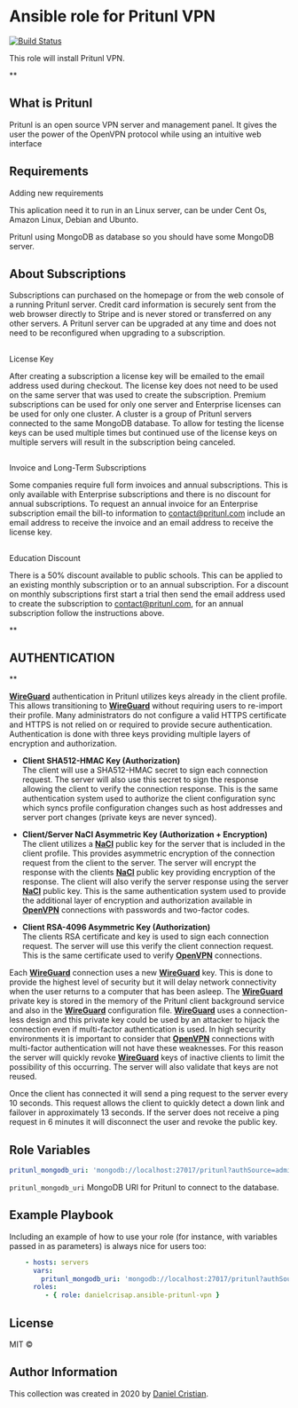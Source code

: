 Ansible role for Pritunl VPN
=========

[![Build Status](https://travis-ci.com/danielcrisap/ansible-pritunl-vpn.svg?branch=master)](https://travis-ci.com/danielcrisap/ansible-pritunl-vpn)

This role will install Pritunl VPN.

**

## What is Pritunl

Pritunl is an open source VPN server and management panel. It gives the user the power of the OpenVPN protocol while using an intuitive web interface


Requirements
------------
Adding new requirements

This aplication need it to run in an Linux server, can be  under Cent Os, Amazon Linux, Debian and Ubunto.

Pritunl using MongoDB as database so you should have some MongoDB server.


## **About Subscriptions**

Subscriptions can purchased on the homepage or from the web console of a running Pritunl server. Credit card information is securely sent from the web browser directly to Stripe and is never stored or transferred on any other servers. A Pritunl server can be upgraded at any time and does not need to be reconfigured when upgrading to a subscription.

## 

License Key

[](https://docs.pritunl.com/docs/subscription#license-key)

After creating a subscription a license key will be emailed to the email address used during checkout. The license key does not need to be used on the same server that was used to create the subscription. Premium subscriptions can be used for only one server and Enterprise licenses can be used for only one cluster. A cluster is a group of Pritunl servers connected to the same MongoDB database. To allow for testing the license keys can be used multiple times but continued use of the license keys on multiple servers will result in the subscription being canceled.

## 

Invoice and Long-Term Subscriptions

[](https://docs.pritunl.com/docs/subscription#invoice-and-long-term-subscriptions)

Some companies require full form invoices and annual subscriptions. This is only available with Enterprise subscriptions and there is no discount for annual subscriptions. To request an annual invoice for an Enterprise subscription email the bill-to information to contact@pritunl.com include an email address to receive the invoice and an email address to receive the license key.

## 

Education Discount

[](https://docs.pritunl.com/docs/subscription#education-discount)

There is a 50% discount available to public schools. This can be applied to an existing monthly subscription or to an annual subscription. For a discount on monthly subscriptions first start a trial then send the email address used to create the subscription to contact@pritunl.com, for an annual subscription follow the instructions above.

**

## AUTHENTICATION

**

[](https://docs.pritunl.com/docs/wireguard#authentication)

[**WireGuard**](https://www.wireguard.com/)  authentication in Pritunl utilizes keys already in the client profile. This allows transitioning to  [**WireGuard**](https://www.wireguard.com/)  without requiring users to re-import their profile. Many administrators do not configure a valid HTTPS certificate and HTTPS is not relied on or required to provide secure authentication. Authentication is done with three keys providing multiple layers of encryption and authorization.

-   **Client SHA512-HMAC Key (Authorization)**  
    The client will use a SHA512-HMAC secret to sign each connection request. The server will also use this secret to sign the response allowing the client to verify the connection response. This is the same authentication system used to authorize the client configuration sync which syncs profile configuration changes such as host addresses and server port changes (private keys are never synced).
    
-   **Client/Server NaCl Asymmetric Key (Authorization + Encryption)**  
    The client utilizes a  [**NaCl**](https://en.wikipedia.org/wiki/NaCl_%28software%29)  public key for the server that is included in the client profile. This provides asymmetric encryption of the connection request from the client to the server. The server will encrypt the response with the clients  [**NaCl**](https://en.wikipedia.org/wiki/NaCl_%28software%29)  public key providing encryption of the response. The client will also verify the server response using the server  [**NaCl**](https://en.wikipedia.org/wiki/NaCl_%28software%29)  public key. This is the same authentication system used to provide the additional layer of encryption and authorization available in  [**OpenVPN**](https://openvpn.net/)  connections with passwords and two-factor codes.
    
-   **Client RSA-4096 Asymmetric Key (Authorization)**  
    The clients RSA certificate and key is used to sign each connection request. The server will use this verify the client connection request. This is the same certificate used to verify  [**OpenVPN**](https://openvpn.net/)  connections.
    

Each  [**WireGuard**](https://www.wireguard.com/)  connection uses a new  [**WireGuard**](https://www.wireguard.com/)  key. This is done to provide the highest level of security but it will delay network connectivity when the user returns to a computer that has been asleep. The  [**WireGuard**](https://www.wireguard.com/)  private key is stored in the memory of the Pritunl client background service and also in the  [**WireGuard**](https://www.wireguard.com/)  configuration file.  [**WireGuard**](https://www.wireguard.com/)  uses a connection-less design and this private key could be used by an attacker to hijack the connection even if multi-factor authentication is used. In high security environments it is important to consider that  [**OpenVPN**](https://openvpn.net/)  connections with multi-factor authentication will not have these weaknesses. For this reason the server will quickly revoke  [**WireGuard**](https://www.wireguard.com/)  keys of inactive clients to limit the possibility of this occurring. The server will also validate that keys are not reused.

Once the client has connected it will send a ping request to the server every 10 seconds. This request allows the client to quickly detect a down link and failover in approximately 13 seconds. If the server does not receive a ping request in 6 minutes it will disconnect the user and revoke the public key.

Role Variables
--------------

```yml
pritunl_mongodb_uri: 'mongodb://localhost:27017/pritunl?authSource=admin&ssl=true'
```
`pritunl_mongodb_uri` MongoDB URI for Pritunl to connect to the database.

Example Playbook
----------------

Including an example of how to use your role (for instance, with variables passed in as parameters) is always nice for users too:

```yml
    - hosts: servers
      vars:
        pritunl_mongodb_uri: 'mongodb://localhost:27017/pritunl?authSource=admin&ssl=true'
      roles:
         - { role: danielcrisap.ansible-pritunl-vpn }
```

License
-------

MIT &copy;

Author Information
------------------

This collection was created in 2020 by [Daniel Cristian](https://github.com/danielcrisap).
